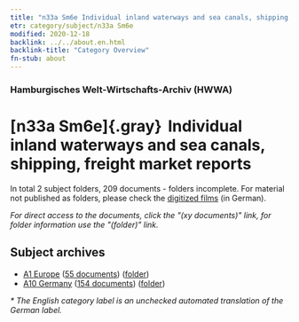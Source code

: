 ```yaml
---
title: "n33a Sm6e Individual inland waterways and sea canals, shipping, freight market reports"
etr: category/subject/n33a Sm6e
modified: 2020-12-18
backlink: ../../about.en.html
backlink-title: "Category Overview"
fn-stub: about
---
```


### Hamburgisches Welt-Wirtschafts-Archiv (HWWA)
# [n33a Sm6e]{.gray}&#8201; Individual inland waterways and sea canals, shipping, freight market reports&#160; 





In total 2 subject folders, 209 documents - folders incomplete.
For material not published as folders, please check the [digitized films](/film/h1_sh) (in German).

_For direct access to the documents, click the "(xy documents)" link, for folder information use the "(folder)" link._

## Subject archives


- [A1 Europe](../../../geo/about.en.html#A1) (<a href="https://dfg-viewer.de/show/?tx_dlf[id]=https://pm20.zbw.eu/mets/sh/1408xx/140892/1456xx/145661/public.mets.en.xml" target="_blank">55 documents</a>) ([folder](http://purl.org/pressemappe20/folder/sh/140892,145661))
- [A10 Germany](../../../geo/about.en.html#A10) (<a href="https://dfg-viewer.de/show/?tx_dlf[id]=https://pm20.zbw.eu/mets/sh/1261xx/126128/1456xx/145661/public.mets.en.xml" target="_blank">154 documents</a>) ([folder](http://purl.org/pressemappe20/folder/sh/126128,145661))


_* The English category label is an unchecked automated translation of the German label._

